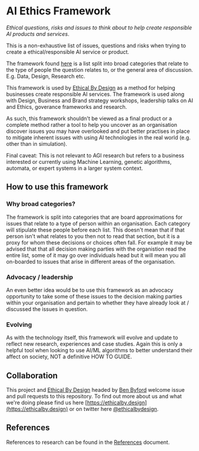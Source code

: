 # AI Ethics Framework

*Ethical questions, risks and issues to think about to help create responsible AI products and services*.

This is a non-exhaustive list of issues, questions and risks when trying to create a ethical/responsible AI service or product.

The framework found [here](https://github.com/benbyford/ai-ethics-framework/blob/master/Framework.md) is a list split into broad categories that relate to the type of people the question relates to, or the general area of discussion. E.g. Data, Design, Research etc.

This framework is used by [Ethical By Design](https://ethicalby.design) as a method for helping businesses create responsible AI services. The framework is used along with Design, Business and Brand strategy workshops, leadership talks on AI and Ethics, goverance frameworks and research. 

As such, this framework shouldn't be viewed as a final product or a complete method rather a tool to help you uncover as an organisation discover issues you may have overlooked and put better practises in place to mitigate inherent issues with using AI technologies in the real world (e.g. other than in simulation).

Final caveat: This is not relevant to AGI research but refers to a business interested or currently using Machine Learning, genetic algorithms, automata, or expert systems in a larger system context.

## How to use this framework

### Why broad categories?

The framework is split into categories that are board approximations for issues that relate to a type of person within an organisation. Each category will stipulate these people before each list. This doesn't mean that if that person isn't what relates to you then not to read that section, but it is a proxy for whom these decisions or choices often fall. For example it may be advised that that all decision making parties with the organistion read the entire list, some of it may go over individuals head but it will mean you all on-boarded to issues that arise in different areas of the organisation.

### Advocacy / leadership

An even better idea would be to use this framework as an advocacy opportunity to take some of these issues to the decision making parties within your organisation and pertain to whether they have already look at / discussed the issues in question. 

### Evolving

As with the technology itself, this framework will evolve and update to reflect new research, experiences and case studies. Again this is only a helpful tool when looking to use AI/ML algorithms to better understand their affect on society, NOT a definitive HOW TO GUIDE.

## Collaboration

This project and [Ethical By Design](https://ethicalby.design) headed by [Ben Byford](https://www.benbyford.com) welcome issue and pull requests to this repository. To find out more about us and what we're doing please find us here [https://ethicalby.design](https://ethicalby.design) or on twitter here [@ethicalbydesign](https://twitter.com/ethicalbydesign).

## References

References to research can be found in the [References](https://github.com/benbyford/ai-ethics-framework/blob/master/References.md) document.
